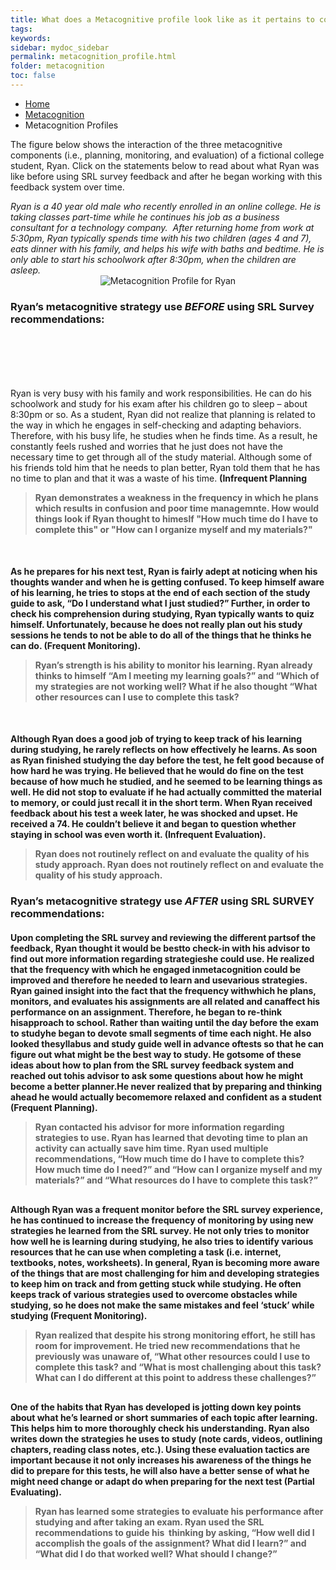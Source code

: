 ```yaml
---
title: What does a Metacognitive profile look like as it pertains to college life?
tags: 
keywords: 
sidebar: mydoc_sidebar
permalink: metacognition_profile.html
folder: metacognition
toc: false
---
```


<ul class="breadcrumb">
    <li><a href="index.html">Home</a></li>
    <li><a href="metacognition.html">Metacognition</a></li>
    <li class="active">Metacognition Profiles</li>
</ul>

The figure below shows the interaction of the three metacognitive components (i.e., planning, monitoring, and evaluation) of a fictional college student, Ryan. Click on the statements below to read about what Ryan was like before using SRL survey feedback and after he began working with this feedback system over time. 

<div markdown="span" class="alert alert-info" role="alert"><i class="fa fa-info-circle">
Ryan is a 40 year old male who recently enrolled in an online college. He is taking classes part-time while he continues his job as a business consultant for a technology company.  After returning home from work at 5:30pm, Ryan typically spends time with his two children (ages 4 and 7), eats dinner with his family, and helps his wife with baths and bedtime. He is only able to start his schoolwork after 8:30pm, when the children are asleep.</i>
</div>

<center><img src='images/Metacognition-See.PNG' alt='Metacognition Profile for Ryan' /></center>

### Ryan’s metacognitive strategy use *BEFORE* using SRL Survey recommendations:

<div class="col-md-6" style="margin-top: 100px"> <!-- Adjust the margin-top until the text displays where you want -->
Ryan is very busy with his family and work responsibilities. He can do his schoolwork and study for his exam after his children go to sleep – about 8:30pm or so. As a student, Ryan did not realize that planning is related to the way in which he engages in self-checking and adapting behaviors. Therefore, with his busy life, he studies when he finds time. As a result, he constantly feels rushed and worries that he just does not have the necessary time to get through all of the study material. Although some of his friends told him that he needs to plan better, Ryan told them that he has no time to plan and that it was a waste of his time. <b>(Infrequent Planning<b>
</div><div class="col-md-6"><blockquote class="oval-thought">
Ryan demonstrates a weakness in the frequency in which he plans which results in confusion and poor time managemnte. How would things look if Ryan thought to himeslf "How much time do I have to complete this" or "How can I organize myself and my materials?"
</blockquote></div>
<div class="col-md-6" style="margin-top: 50px"> <!-- Adjust the margin-top until the text displays where you want -->
As he prepares for his next test, Ryan is fairly adept at noticing when his thoughts wander and when he is getting confused. To keep himself aware of his learning, he tries to stops at the end of each section of the study guide to ask, “Do I understand what I just studied?” Further, in order to check his comprehension during studying, Ryan typically wants to quiz himself. Unfortunately, because he does not really plan out his study sessions he tends to not be able to do all of the things that he thinks he can do. <b>(Frequent Monitoring)</b>.
</div><div class="col-md-6"><blockquote class="oval-thought">
Ryan’s strength is his ability to monitor his learning. Ryan already thinks to himself “Am I meeting my learning goals?” and “Which of my strategies are not working well? What if he also thought “What other resources can I use to complete this task?
</blockquote></div>
<div class="col-md-6" style="margin-top: 50px"> <!-- Adjust the margin-top until the text displays where you want -->
Although Ryan does a good job of trying to keep track of his learning during studying, he rarely reflects on how effectively he learns. As soon as Ryan finished studying the day before the test, he felt good because of how hard he was trying. He believed that he would do fine on the test because of how much he studied, and he seemed to be learning things as well. He did not stop to evaluate if he had actually committed the material to memory, or could just recall it in the short term. When Ryan received feedback about his test a week later, he was shocked and upset. He received a 74. He couldn’t believe it and began to question whether staying in school was even worth it. <b>(Infrequent Evaluation).</b> 
</div><div class="col-md-6"><blockquote class="oval-thought">
Ryan does not routinely reflect on and evaluate the quality of his study approach. Ryan does not routinely reflect on and evaluate the quality of his study approach.
</blockquote></div>

### Ryan’s metacognitive strategy use *AFTER* using SRL SURVEY recommendations:

<div class="col-md-6" style="margin-top: 20px"> <!-- Adjust the margin-top until the text displays where you want -->
Upon completing the SRL survey and reviewing the different partsof the feedback, Ryan thought it would be bestto check-in with his advisor to find out more information regarding strategieshe could use. He realized that the frequency with which he engaged inmetacognition could be improved and therefore he needed to learn and usevarious strategies. Ryan gained insight into the fact that the frequency withwhich he plans, monitors, and evaluates his assignments are all related and canaffect his performance on an assignment. Therefore, he began to re-think hisapproach to school. Rather than waiting until the day before the exam to studyhe began to devote small segments of time each night. He also looked thesyllabus and study guide well in advance oftests so that he can figure out what might be the best way to study. He gotsome of these ideas about how to plan from the SRL survey feedback system and reached out tohis advisor to ask some questions about how he might become a better planner.He never realized that by preparing and thinking ahead he would actually becomemore relaxed and confident as a student <b>(Frequent Planning)</b>.
</div><div class="col-md-6"><blockquote class="oval-thought">
Ryan contacted his advisor for more information regarding strategies to use. Ryan has learned that devoting time to plan an activity can actually save him time. Ryan used multiple recommendations, “How much time do I have to complete this? How much time do I need?” and “How can I organize myself and my materials?” and “What resources do I have to complete this task?”
</blockquote></div>
<div class="col-md-6" style="margin-top: 30px"> <!-- Adjust the margin-top until the text displays where you want -->
Although Ryan was a frequent monitor before the SRL survey experience, he has continued to increase the frequency of monitoring by using new strategies he learned from the SRL survey. He not only tries to monitor how well he is learning during studying, he also tries to identify various resources that he can use when completing a task (i.e. internet, textbooks, notes, worksheets). In general, Ryan is becoming more aware of the things that are most challenging for him and developing strategies to keep him on track and from getting stuck while studying. He often keeps track of various strategies used to overcome obstacles while studying, so he does not make the same mistakes and feel ‘stuck’ while studying <b>(Frequent Monitoring).</b>
</div><div class="col-md-6"><blockquote class="oval-thought">
Ryan realized that despite his strong monitoring effort, he still has room for improvement. He tried new recommendations that he previously was unaware of, “What other resources could I use to complete this task? and “What is most challenging about this task? What can I do different at this point to address these challenges?” 
</blockquote></div>
<div class="col-md-6" style="margin-top: 30px"> <!-- Adjust the margin-top until the text displays where you want -->
One of the habits that Ryan has developed is jotting down key points about what he’s learned or short summaries of each topic after learning. This helps him to more thoroughly check his understanding. Ryan also writes down the strategies he uses to study (note cards, videos, outlining chapters, reading class notes, etc.). Using these evaluation tactics are important because it not only increases his awareness of the things he did to prepare for this tests, he will also have a better sense of what he might need change or adapt do when preparing for the next test <b>(Partial Evaluating).</b>  
</div><div class="col-md-6"><blockquote class="oval-thought">
Ryan has learned some strategies to evaluate his performance after studying and after taking an exam. Ryan used the SRL recommendations to guide his  thinking by asking, “How well did I accomplish the goals of the assignment? What did I learn?” and “What did I do that worked well? What should I change?”
</blockquote></div>
